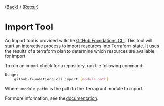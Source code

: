 ([Back](../README.md#included-tools)) / ([Retour](../README.md#outils-compris))

# Import Tool

An Import tool is provided with the [GitHub Foundations CLI](https://github.com/FociSolutions/github-foundations-cli). This tool will start an interactive process to import resources into Terraform state. It uses the results of a terraform plan to determine which resources are available for import.

To run an import check for a repository, run the following command:

```bash
Usage:
    github-foundations-cli import [module_path]
```

Where `<module_path>` is the path to the Terragrunt module to import.

For more information, see the [documentation](https://github.com/FociSolutions/github-foundations-cli?tab=readme-ov-file#import).
